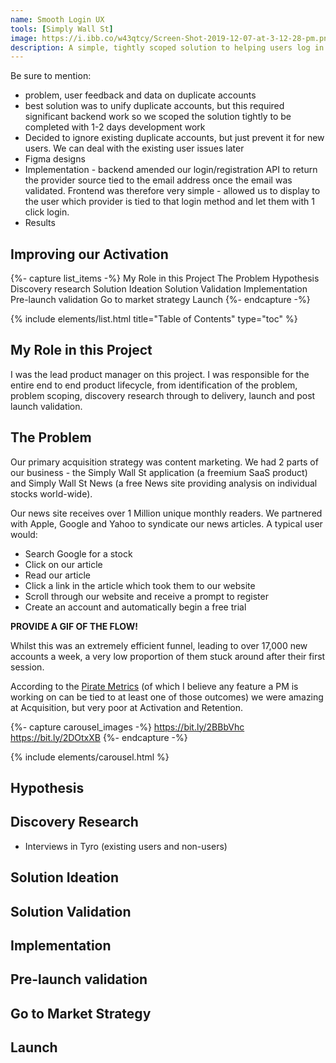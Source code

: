 ```yaml
---
name: Smooth Login UX
tools: [Simply Wall St]
image: https://i.ibb.co/w43qtcy/Screen-Shot-2019-12-07-at-3-12-28-pm.png
description: A simple, tightly scoped solution to helping users log in to the app correctly and seamlessly
---
```


Be sure to mention:
- problem, user feedback and data on duplicate accounts
- best solution was to unify duplicate accounts, but this required significant backend work so we scoped the solution tightly to be completed with 1-2 days development work
- Decided to ignore existing duplicate accounts, but just prevent it for new users. We can deal with the existing user issues later
- Figma designs
- Implementation - backend amended our login/registration API to return the provider source tied to the email address once the email was validated. Frontend was therefore very simple - allowed us to display to the user which provider is tied to that login method and let them with 1 click login.
- Results

## Improving our Activation

{%- capture list_items -%}
My Role in this Project
The Problem
Hypothesis
Discovery research
Solution Ideation
Solution Validation
Implementation
Pre-launch validation
Go to market strategy
Launch
{%- endcapture -%}

{% include elements/list.html title="Table of Contents" type="toc" %}

## My Role in this Project

I was the lead product manager on this project. I was responsible for the entire end to end product lifecycle, from identification of the problem, problem scoping, discovery research through to delivery, launch and post launch validation.

## The Problem

Our primary acquisition strategy was content marketing. We had 2 parts of our business - the Simply Wall St application (a freemium SaaS product) and Simply Wall St News (a free News site providing analysis on individual stocks world-wide).

Our news site receives over 1 Million unique monthly readers. We partnered with Apple, Google and Yahoo to syndicate our news articles. A typical user would:
- Search Google for a stock
- Click on our article
- Read our article
- Click a link in the article which took them to our website
- Scroll through our website and receive a prompt to register
- Create an account and automatically begin a free trial

**PROVIDE A GIF OF THE FLOW!**

Whilst this was an extremely efficient funnel, leading to over 17,000 new accounts a week, a very low proportion of them stuck around after their first session.

According to the [Pirate Metrics]([https://www.slideshare.net/dmc500hats/startup-metrics-for-pirates-long-version]) (of which I believe any feature a PM is working on can be tied to at least one of those outcomes) we were amazing at Acquisition, but very poor at Activation and Retention.

{%- capture carousel_images -%}
https://bit.ly/2BBbVhc
https://bit.ly/2DOtxXB
{%- endcapture -%}

{% include elements/carousel.html %}



## Hypothesis

## Discovery Research
- Interviews in Tyro (existing users and non-users)

## Solution Ideation

## Solution Validation

## Implementation

## Pre-launch validation

## Go to Market Strategy

## Launch
